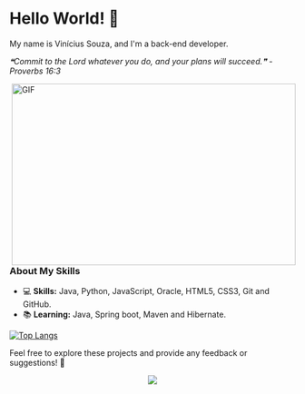 # Hello World! 👋

My name is Vinícius Souza, and I'm a back-end developer.

<i>❝Commit to the Lord whatever you do, and your plans will succeed.❞ - Proverbs 16:3</i>

<img align="right" alt="GIF" src="https://media.giphy.com/media/qgQUggAC3Pfv687qPC/giphy.gif" width="500" height="320" />

### About My Skills
- 💻 **Skills:** Java, Python, JavaScript, Oracle, HTML5, CSS3, Git and GitHub.
- 📚 **Learning:** Java, Spring boot, Maven and Hibernate.

[![Top Langs](https://github-readme-stats.vercel.app/api/top-langs/?username=souzaeu&layout=compact&theme=dark)](https://github-readme-stats.vercel.app/api/top-langs/?username=souzaeu&layout=compact&theme=dark)

Feel free to explore these projects and provide any feedback or suggestions! 🚀

<div align="center">
<img src="https://readme-typing-svg.herokuapp.com/?font=Righteous&size=20&color=FFFFFF&center=true&vCenter=true&width=1000&height=70&duration=6000&lines=---------------------------------------------------------------------------------------------------------------------------------------------------" />
